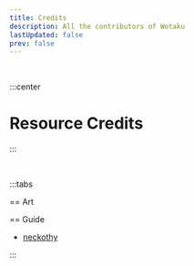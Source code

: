 ```yaml
---
title: Credits
description: All the contributors of Wotaku
lastUpdated: false
prev: false
---
```


<script setup>
import Credits from './.vitepress/theme/components/Contributors.vue'
</script>


<Credits />

<br>

:::center
# Resource Credits
:::

<br>

:::tabs

== Art 

== Guide

- [neckothy](https://gist.github.com/neckothy/6654f928fef87529646df3799f5e555a)

:::